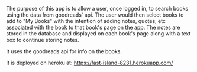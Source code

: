 The purpose of this app is to allow a user, once logged in, to search books using the data from goodreads' api.  The user would then select books to add to "My Books" with the intention of adding notes, quotes, etc associated with the book to that book's page on the app.  The notes are stored in the database and displayed on each book's page along with a text box to continue storing notes.

It uses the goodreads api for info on the books.

It is deployed on heroku at: https://fast-island-8231.herokuapp.com/